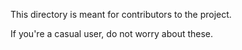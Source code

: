 This directory is meant for contributors to the project.

If you're a casual user, do not worry about these.
